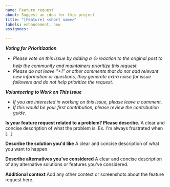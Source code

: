 ```yaml
---
name: Feature request
about: Suggest an idea for this project
title: "[Feature] <short name>"
labels: enhancement, new
assignees: ''

---
```


***Voting for Prioritization***

- *Please vote on this issue by adding a 👍 reaction to the original post to help the community and maintainers prioritize this request.*
- *Please do not leave "+1" or other comments that do not add relevant new information or questions, they generate extra noise for issue followers and do not help prioritize the request.*

***Volunteering to Work on This Issue***

- *If you are interested in working on this issue, please leave a comment.*
- *If this would be your first contribution, please review the contribution guide.*

**Is your feature request related to a problem? Please describe.**
A clear and concise description of what the problem is. Ex. I'm always frustrated when [...]

**Describe the solution you'd like**
A clear and concise description of what you want to happen.

**Describe alternatives you've considered**
A clear and concise description of any alternative solutions or features you've considered.

**Additional context**
Add any other context or screenshots about the feature request here.
